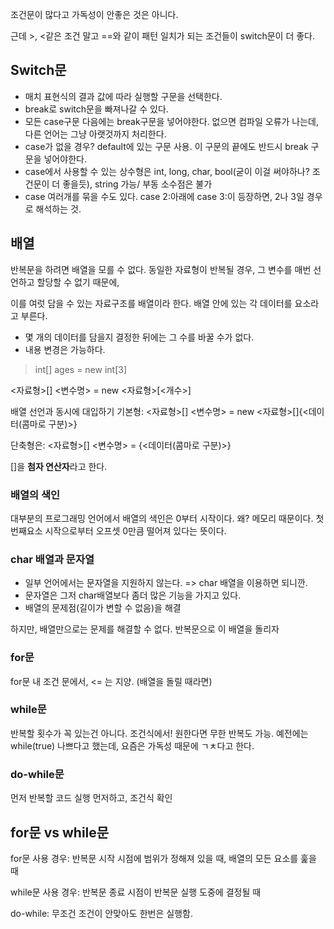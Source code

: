 조건문이 많다고 가독성이 안좋은 것은 아니다.

근데 >, <같은 조건 말고
==와 같이 패턴 일치가 되는 조건들이 switch문이 더 좋다.

## Switch문
- 매치 표현식의 결과 값에 따라 실행할 구문을 선택한다.
- break로 switch문을 빠져나갈 수 있다.
- 모든 case구문 다음에는 break구문을 넣어야한다. 없으면 컴파일 오류가 나는데, 다른 언어는 그냥 아랫것까지 처리한다. 
- case가 없을 경우? default에 있는 구문 사용. 이 구문의 끝에도 반드시 break 구문을 넣어야한다.
- case에서 사용할 수 있는 상수형은 int, long, char, bool(굳이 이걸 써야하나? 조건문이 더 좋을듯), string 가능/ 부동 소수점은 불가
- case 여러개를 묶을 수도 있다. case 2:아래에 case 3:이 등장하면, 2나 3일 경우로 해석하는 것.

## 배열
반복문을 하려면 배열을 모를 수 없다.
동일한 자료형이 반복될 경우, 그 변수를 매번 선언하고 할당할 수 없기 때문에,

이를 여럿 담을 수 있는 자료구조를 배열이라 한다.
배열 안에 있는 각 데이터를 요소라고 부른다.
- 몇 개의 데이터를 담을지 결정한 뒤에는 그 수를 바꿀 수가 없다. 
- 내용 변경은 가능하다.

> int[] ages = new int[3]

<자료형>[] <변수명> = new <자료형>[<개수>]

배열 선언과 동시에 대입하기
기본형: <자료형>[] <변수명> = new <자료형>[]{<데이터(콤마로 구분)>}

단축형은: <자료형>[] <변수명> = {<데이터(콤마로 구분)>}

[]을 **첨자 연산자**라고 한다.

### 배열의 색인
대부분의 프로그래밍 언어에서 배열의 색인은 0부터 시작이다.
왜? 메모리 때문이다. 
첫번째요소 시작으로부터 오프셋 0만큼 떨어져 있다는 뜻이다.

### char 배열과 문자열
- 일부 언어에서는 문자열을 지원하지 않는다. => char 배열을 이용하면 되니깐.
- 문자열은 그저 char배열보다 좀더 많은 기능을 가지고 있다. 
- 배열의 문제점(길이가 변할 수 없음)을 해결

하지만, 배열만으로는 문제를 해결할 수 없다.
반복문으로 이 배열을 돌리자

### for문
for문 내 조건 문에서, <= 는 지양. (배열을 돌릴 때라면)

### while문
반복할 횟수가 꼭 있는건 아니다. 조건식에서!
원한다면 무한 반복도 가능.
예전에는 while(true) 나쁘다고 했는데, 요즘은 가독성 때문에 ㄱㅊ다고 한다.

### do-while문
먼저 반복할 코드 실행 먼저하고, 조건식 확인


## for문 vs while문
for문 사용 경우: 반복문 시작 시점에 범위가 정해져 있을 때, 배열의 모든 요소를 훑을 때

while문 사용 경우: 반복문 종료 시점이 반복문 실행 도중에 결정될 때

do-while: 무조건 조건이 안맞아도 한번은 실행함.
